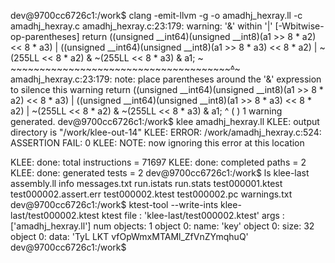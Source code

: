 dev@9700cc6726c1:/work$ clang -emit-llvm -g -o amadhj_hexray.ll -c amadhj_hexray.c
amadhj_hexray.c:23:179: warning: '&' within '|' [-Wbitwise-op-parentheses]
          return ((unsigned __int64)(unsigned __int8)(a1 >> 8 * a2) << 8 * a3) | ((unsigned __int64)(unsigned __int8)(a1 >> 8 * a3) << 8 * a2) | ~(255LL << 8 * a2) & ~(255LL << 8 * a3) & a1;
                                                                                                                                               ~ ~~~~~~~~~~~~~~~~~~~~~~~~~~~~~~~~~~~~~~~~^~~~
amadhj_hexray.c:23:179: note: place parentheses around the '&' expression to silence this warning
          return ((unsigned __int64)(unsigned __int8)(a1 >> 8 * a2) << 8 * a3) | ((unsigned __int64)(unsigned __int8)(a1 >> 8 * a3) << 8 * a2) | ~(255LL << 8 * a2) & ~(255LL << 8 * a3) & a1;
                                                                                                                                                                                         ^
                                                                                                                                                 (                                           )
1 warning generated.
dev@9700cc6726c1:/work$ klee amadhj_hexray.ll
KLEE: output directory is "/work/klee-out-14"
KLEE: ERROR: /work/amadhj_hexray.c:524: ASSERTION FAIL: 0
KLEE: NOTE: now ignoring this error at this location

KLEE: done: total instructions = 71697
KLEE: done: completed paths = 2
KLEE: done: generated tests = 2
dev@9700cc6726c1:/work$ ls klee-last
assembly.ll  info  messages.txt  run.istats  run.stats  test000001.ktest  test000002.assert.err  test000002.ktest  test000002.pc  warnings.txt
dev@9700cc6726c1:/work$ ktest-tool --write-ints klee-last/test000002.ktest
ktest file : 'klee-last/test000002.ktest'
args       : ['amadhj_hexray.ll']
num objects: 1
object    0: name: 'key'
object    0: size: 32
object    0: data: 'TyL LKT vfOpWmxMTAMl_ZfVnZYmqhuQ'
dev@9700cc6726c1:/work$

